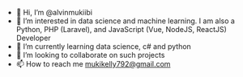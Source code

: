 - 👋 Hi, I’m @alvinmukiibi
- 👀 I’m interested in data science and machine learning. I am also a Python, PHP (Laravel), and JavaScript (Vue, NodeJS, ReactJS) Developer
- 🌱 I’m currently learning data science, c# and python
- 💞️ I’m looking to collaborate on such projects
- 📫 How to reach me mukikelly792@gmail.com

<!---
alvinmukiibi/alvinmukiibi is a ✨ special ✨ repository because its `README.md` (this file) appears on your GitHub profile.
You can click the Preview link to take a look at your changes.
--->
